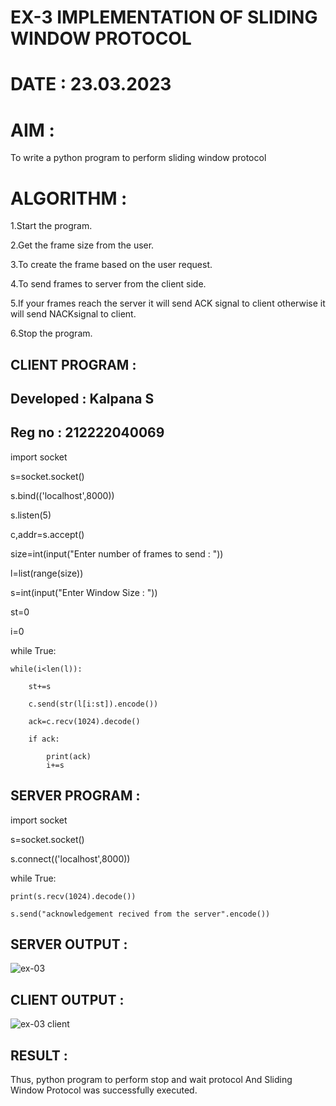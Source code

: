 # EX-3 IMPLEMENTATION OF SLIDING WINDOW PROTOCOL
# DATE : 23.03.2023
# AIM :
To write a python program to perform sliding window protocol
# ALGORITHM :
1.Start the program.

2.Get the frame size from the user.

3.To create the frame based on the user request.

4.To send frames to server from the client side.

5.If your frames reach the server it will send ACK signal to client otherwise it will send NACKsignal to client.

6.Stop the program.
## CLIENT PROGRAM :
## Developed : Kalpana S
## Reg no : 212222040069
import socket

s=socket.socket()

s.bind(('localhost',8000))

s.listen(5)

c,addr=s.accept()

size=int(input("Enter number of frames to send : "))

l=list(range(size))

s=int(input("Enter Window Size : "))

st=0

i=0

while True:

    while(i<len(l)):
    
        st+=s
        
        c.send(str(l[i:st]).encode())
        
        ack=c.recv(1024).decode()
        
        if ack:
        
            print(ack)
            i+=s
## SERVER PROGRAM :
import socket

s=socket.socket()

s.connect(('localhost',8000))

while True:

    print(s.recv(1024).decode())
    
    s.send("acknowledgement recived from the server".encode())
## SERVER OUTPUT :
![ex-03](https://github.com/Kalpanareshma/EX-3/assets/122040453/2b0ade94-9cda-40d1-b1bf-869e2abd36ba)
## CLIENT OUTPUT :
![ex-03 client](https://github.com/Kalpanareshma/EX-3/assets/122040453/47e9939f-4b12-4703-b767-8c13776a3125)
## RESULT :
Thus, python program to perform stop and wait protocol And Sliding Window Protocol was successfully executed.
